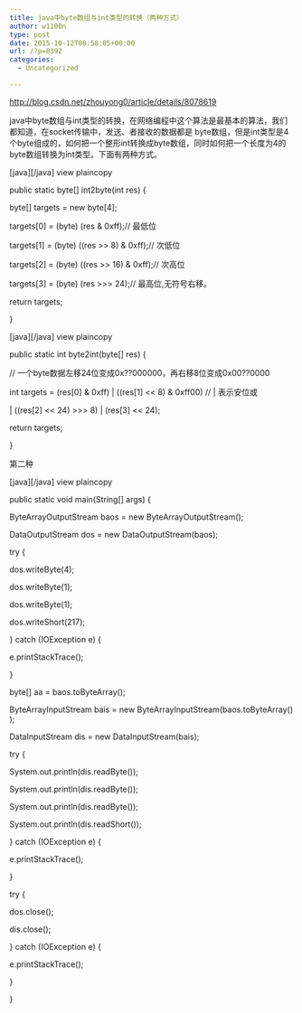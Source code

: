 ```yaml
---
title: java中byte数组与int类型的转换（两种方式）
author: w1100n
type: post
date: 2015-10-12T08:58:05+00:00
url: /?p=8392
categories:
  - Uncategorized

---
```

http://blog.csdn.net/zhouyong0/article/details/8078619

java中byte数组与int类型的转换，在网络编程中这个算法是最基本的算法，我们都知道，在socket传输中，发送、者接收的数据都是 byte数组，但是int类型是4个byte组成的，如何把一个整形int转换成byte数组，同时如何把一个长度为4的byte数组转换为int类型。下面有两种方式。


[java][/java] view plaincopy

public static byte[] int2byte(int res) {
  
byte[] targets = new byte[4];

targets[0] = (byte) (res & 0xff);// 最低位
  
targets[1] = (byte) ((res >> 8) & 0xff);// 次低位
  
targets[2] = (byte) ((res >> 16) & 0xff);// 次高位
  
targets[3] = (byte) (res >>> 24);// 最高位,无符号右移。
  
return targets;
  
}
  
[java][/java] view plaincopy

public static int byte2int(byte[] res) {
  
// 一个byte数据左移24位变成0x??000000，再右移8位变成0x00??0000

int targets = (res[0] & 0xff) | ((res[1] << 8) & 0xff00) // | 表示安位或
  
| ((res[2] << 24) >>> 8) | (res[3] << 24);
  
return targets;
  
}
  
第二种

[java][/java] view plaincopy

public static void main(String[] args) {
  
ByteArrayOutputStream baos = new ByteArrayOutputStream();
  
DataOutputStream dos = new DataOutputStream(baos);
  
try {
  
dos.writeByte(4);
  
dos.writeByte(1);
  
dos.writeByte(1);
  
dos.writeShort(217);
  
} catch (IOException e) {
  
e.printStackTrace();
  
}

byte[] aa = baos.toByteArray();
  
ByteArrayInputStream bais = new ByteArrayInputStream(baos.toByteArray());
  
DataInputStream dis = new DataInputStream(bais);

try {
  
System.out.println(dis.readByte());
  
System.out.println(dis.readByte());
  
System.out.println(dis.readByte());
  
System.out.println(dis.readShort());
  
} catch (IOException e) {
  
e.printStackTrace();
  
}
  
try {
  
dos.close();
  
dis.close();
  
} catch (IOException e) {
  
e.printStackTrace();
  
}
  
}